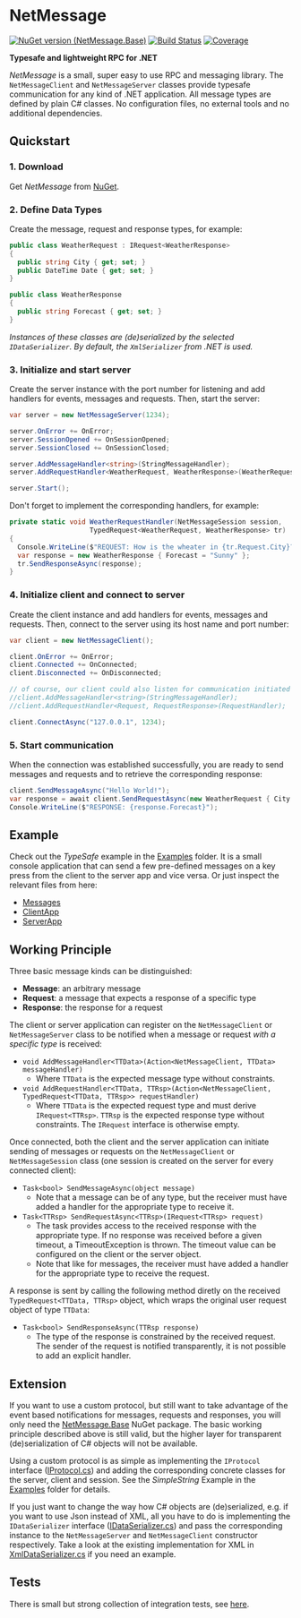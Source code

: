 # NetMessage<br>
[![NuGet version (NetMessage.Base)](https://img.shields.io/nuget/v/NetMessage.Base.svg?style=flat)](https://www.nuget.org/packages/NetMessage.Base/)
[![Build Status](https://tsharpsoftware.visualstudio.com/NetMessage/_apis/build/status/till-f.NetMessage?branchName=main)](https://tsharpsoftware.visualstudio.com/NetMessage/_build/latest?definitionId=1&branchName=main)
[![Coverage](https://img.shields.io/azure-devops/coverage/tsharpsoftware/netmessage/1/main)](https://tsharpsoftware.visualstudio.com/NetMessage/_build/latest?definitionId=1&branchName=main&view=codecoverage-tab)

**Typesafe and lightweight RPC for .NET**

*NetMessage* is a small, super easy to use RPC and messaging library. The `NetMessageClient` and `NetMessageServer` classes
provide typesafe communication for any kind of .NET application. All message types are defined by plain C# classes. No
configuration files, no external tools and no additional dependencies.


## Quickstart

### 1. Download
Get *NetMessage* from [NuGet](https://www.nuget.org/packages/NetMessage/ "NetMessage on NuGet.org").


### 2. Define Data Types
Create the message, request and response types, for example:

```cs
public class WeatherRequest : IRequest<WeatherResponse>
{
  public string City { get; set; }
  public DateTime Date { get; set; }
}

public class WeatherResponse
{
  public string Forecast { get; set; }
} 
```

*Instances of these classes are (de)serialized by the selected `IDataSerializer`. By default, the `XmlSerializer` from
.NET is used.*

### 3. Initialize and start server
Create the server instance with the port number for listening and add handlers for events, messages and requests.
Then, start the server:

```cs
var server = new NetMessageServer(1234);

server.OnError += OnError;
server.SessionOpened += OnSessionOpened;
server.SessionClosed += OnSessionClosed;

server.AddMessageHandler<string>(StringMessageHandler);
server.AddRequestHandler<WeatherRequest, WeatherResponse>(WeatherRequestHandler);

server.Start();
```

Don't forget to implement the corresponding handlers, for example:

```cs
private static void WeatherRequestHandler(NetMessageSession session, 
                    TypedRequest<WeatherRequest, WeatherResponse> tr)
{
  Console.WriteLine($"REQUEST: How is the wheater in {tr.Request.City}?");
  var response = new WeatherResponse { Forecast = "Sunny" };
  tr.SendResponseAsync(response);
}
```

### 4. Initialize client and connect to server
Create the client instance and add handlers for events, messages and requests.
Then, connect to the server using its host name and port number:

```cs
var client = new NetMessageClient();

client.OnError += OnError;
client.Connected += OnConnected;
client.Disconnected += OnDisconnected;

// of course, our client could also listen for communication initiated by the server
//client.AddMessageHandler<string>(StringMessageHandler);
//client.AddRequestHandler<Request, RequestResponse>(RequestHandler);

client.ConnectAsync("127.0.0.1", 1234);
```

### 5. Start communication
When the connection was established successfully, you are ready to send messages and requests and to retrieve the
corresponding response:

```cs
client.SendMessageAsync("Hello World!");
var response = await client.SendRequestAsync(new WeatherRequest { City = "Bonn" });
Console.WriteLine($"RESPONSE: {response.Forecast}");
```

## Example
Check out the *TypeSafe* example in the [Examples](https://github.com/till-f/NetMessage/tree/main/Examples) folder.
It is a small console application that can send a few pre-defined messages on a key press from the client to the
server app and vice versa. Or just inspect the relevant files from here:

* [Messages](Examples/TypeSafe/Messages.cs)
* [ClientApp](Examples/TypeSafe.Client/NetMessageClientApp.cs)
* [ServerApp](Examples/TypeSafe.Server/NetMessageServerApp.cs)


## Working Principle
Three basic message kinds can be distinguished:

* **Message**: an arbitrary message
* **Request**: a message that expects a response of a specific type
* **Response**: the response for a request

The client or server application can register on the `NetMessageClient` or `NetMessageServer` class to be notified when
a message or request *with a specific type* is received:

* `void AddMessageHandler<TTData>(Action<NetMessageClient, TTData> messageHandler)`
  * Where `TTData` is the expected message type without constraints.
* `void AddRequestHandler<TTData, TTRsp>(Action<NetMessageClient, TypedRequest<TTData, TTRsp>> requestHandler)`
  * Where `TTData` is the expected request type and must derive `IRequest<TTRsp>`. `TTRsp` is the expected response type without 
    constraints. The `IRequest` interface is otherwise empty.

Once connected, both the client and the server application can initiate sending of messages or requests on the
`NetMessageClient` or `NetMessageSession` class (one session is created on the server for every connected client):

* `Task<bool> SendMessageAsync(object message)`
  * Note that a message can be of any type, but the receiver must have added a handler for the appropriate type to receive it.
* `Task<TTRsp> SendRequestAsync<TTRsp>(IRequest<TTRsp> request)`
  * The task provides access to the received response with the appropriate type. If no response was received before a given
    timeout, a TimeoutException is thrown. The timeout value can be configured on the client or the server object.
  * Note that like for messages, the receiver must have added a handler for the appropriate type to receive the request.

A response is sent by calling the following method diretly on the received `TypedRequest<TTData, TTRsp>` object, which wraps
the original user request object of type `TTData`:

* `Task<bool> SendResponseAsync(TTRsp response)`
  * The type of the response is constrained by the received request. The sender of the request is notified transparently,
    it is not possible to add an explicit handler.


## Extension
If you want to use a custom protocol, but still want to take advantage of the event based notifications for messages, requests
and responses, you will only need the [NetMessage.Base](https://www.nuget.org/packages/NetMessage.Base "NetMessage.Base on NuGet.org")
NuGet package. The basic working principle described above is still valid, but the higher layer for transparent (de)serialization
of C# objects will not be available.

Using a custom protocol is as simple as implementing the `IProtocol` interface ([IProtocol.cs](NetMessage.Base/IProtocol.cs))
and adding the corresponding concrete classes for the server, client and session. See the *SimpleString* Example in the
[Examples](https://github.com/till-f/NetMessage/tree/main/Examples) folder for details.

If you just want to change the way how C# objects are (de)serialized, e.g. if you want to use Json instead of XML, all you have to do
is implementing the `IDataSerializer` interface ([IDataSerializer.cs](NetMessage/IDataSerializer.cs)) and pass the
corresponding instance to the `NetMessageServer` and `NetMessageClient` constructor respectively. Take a look at the existing
implementation for XML in [XmlDataSerializer.cs](NetMessage/XmlDataSerializer.cs) if you need an example.


## Tests
There is small but strong collection of integration tests, see [here](https://github.com/till-f/NetMessage/tree/main/Tests).
